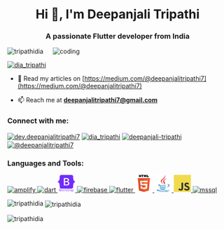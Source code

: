 <h1 align="center">Hi 👋, I'm Deepanjali Tripathi</h1>
<h3 align="center">A passionate Flutter developer from India</h3>

<img align="right" alt="coding" width="400" src="https://cdn.dribbble.com/userupload/8046474/file/original-1de7a34e8dfb6d1b9723e77458786c81.gif">

<p align="left"> <img src="https://komarev.com/ghpvc/?username=tripathidia&label=Profile%20views&color=0e75b6&style=flat" alt="tripathidia" /> </p>

<p align="left"> <a href="https://twitter.com/dia_tripathi" target="blank"><img src="https://img.shields.io/twitter/follow/dia_tripathi?logo=twitter&style=for-the-badge" alt="dia_tripathi" /></a> </p>

- 📝 Read my articles on [https://medium.com/@deepanjalitripathi7](https://medium.com/@deepanjalitripathi7)

- 📫 Reach me at **deepanjalitripathi7@gmail.com**


<h3 align="left">Connect with me:</h3>
<p align="left">
<a href="https://dev.to/dev.deepanjalitripathi7" target="blank"><img align="center" src="https://raw.githubusercontent.com/rahuldkjain/github-profile-readme-generator/master/src/images/icons/Social/devto.svg" alt="dev.deepanjalitripathi7" height="30" width="40" /></a>
<a href="https://twitter.com/dia_tripathi" target="blank"><img align="center" src="https://raw.githubusercontent.com/rahuldkjain/github-profile-readme-generator/master/src/images/icons/Social/twitter.svg" alt="dia_tripathi" height="30" width="40" /></a>
<a href="https://linkedin.com/in/deepanjali-tripathi-8527a09b/" target="blank"><img align="center" src="https://raw.githubusercontent.com/rahuldkjain/github-profile-readme-generator/master/src/images/icons/Social/linked-in-alt.svg" alt="deepanjali-tripathi" height="30" width="40" /></a>
<a href="https://medium.com/@deepanjalitripathi7" target="blank"><img align="center" src="https://raw.githubusercontent.com/rahuldkjain/github-profile-readme-generator/master/src/images/icons/Social/medium.svg" alt="@deepanjalitripathi7" height="30" width="40" /></a>
</p>

<h3 align="left">Languages and Tools:</h3>
<p align="left"> <a href="https://aws.amazon.com/amplify/" target="_blank" rel="noreferrer"> <img src="https://docs.amplify.aws/assets/logo-dark.svg" alt="amplify" width="40" height="40"/><a href="https://dart.dev" target="_blank" rel="noreferrer"> <img src="https://www.vectorlogo.zone/logos/dartlang/dartlang-icon.svg" alt="dart" width="40" height="40"/> </a> </a> <a href="https://getbootstrap.com" target="_blank" rel="noreferrer"> <img src="https://raw.githubusercontent.com/devicons/devicon/master/icons/bootstrap/bootstrap-plain-wordmark.svg" alt="bootstrap" width="40" height="40"/> </a> <a href="https://firebase.google.com/" target="_blank" rel="noreferrer"> <img src="https://www.vectorlogo.zone/logos/firebase/firebase-icon.svg" alt="firebase" width="40" height="40"/> </a> <a href="https://flutter.dev" target="_blank" rel="noreferrer"> <img src="https://www.vectorlogo.zone/logos/flutterio/flutterio-icon.svg" alt="flutter" width="40" height="40"/> </a> <a href="https://www.w3.org/html/" target="_blank" rel="noreferrer"> <img src="https://raw.githubusercontent.com/devicons/devicon/master/icons/html5/html5-original-wordmark.svg" alt="html5" width="40" height="40"/> </a> <a href="https://www.java.com" target="_blank" rel="noreferrer"> <img src="https://raw.githubusercontent.com/devicons/devicon/master/icons/java/java-original.svg" alt="java" width="40" height="40"/> </a> <a href="https://developer.mozilla.org/en-US/docs/Web/JavaScript" target="_blank" rel="noreferrer"> <img src="https://raw.githubusercontent.com/devicons/devicon/master/icons/javascript/javascript-original.svg" alt="javascript" width="40" height="40"/> </a> <a href="https://www.microsoft.com/en-us/sql-server" target="_blank" rel="noreferrer"> <img src="https://www.svgrepo.com/show/303229/microsoft-sql-server-logo.svg" alt="mssql" width="40" height="40"/> </a> </p>

<p><img align="left" src="https://github-readme-stats.vercel.app/api/top-langs?username=tripathidia&show_icons=true&locale=en&layout=compact" alt="tripathidia" /></p>

<p>&nbsp;<img align="center" src="https://github-readme-stats.vercel.app/api?username=tripathidia&show_icons=true&locale=en" alt="tripathidia" /></p>

<p><img align="center" src="https://github-readme-streak-stats.herokuapp.com/?user=tripathidia&" alt="tripathidia" /></p>
